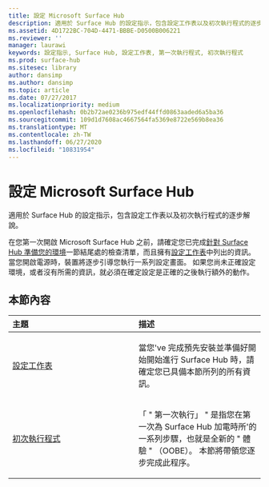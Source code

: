 ```yaml
---
title: 設定 Microsoft Surface Hub
description: 適用於 Surface Hub 的設定指示，包含設定工作表以及初次執行程式的逐步解說。
ms.assetid: 4D1722BC-704D-4471-BBBE-D0500B006221
ms.reviewer: ''
manager: laurawi
keywords: 設定指示, Surface Hub, 設定工作表, 第一次執行程式, 初次執行程式
ms.prod: surface-hub
ms.sitesec: library
author: dansimp
ms.author: dansimp
ms.topic: article
ms.date: 07/27/2017
ms.localizationpriority: medium
ms.openlocfilehash: 0b2b72ae0236b975edf44ffd0863aaded6a5ba36
ms.sourcegitcommit: 109d1d7608ac4667564fa5369e8722e569b8ea36
ms.translationtype: MT
ms.contentlocale: zh-TW
ms.lasthandoff: 06/27/2020
ms.locfileid: "10831954"
---
```

# 設定 Microsoft Surface Hub


適用於 Surface Hub 的設定指示，包含設定工作表以及初次執行程式的逐步解說。

在您第一次開啟 Microsoft Surface Hub 之前，請確定您已完成[針對 Surface Hub 準備您的環境](prepare-your-environment-for-surface-hub.md)一節結尾處的檢查清單，而且擁有[設定工作表](setup-worksheet-surface-hub.md)中列出的資訊。 當您開啟電源時，裝置將逐步引導您執行一系列設定畫面。 如果您尚未正確設定環境，或者沒有所需的資訊，就必須在確定設定是正確的之後執行額外的動作。

##  <a name="in-this-section"></a>本節內容


<table>
<colgroup>
<col width="50%" />
<col width="50%" />
</colgroup>
<thead>
<tr class="header">
<th align="left">主題</th>
<th align="left">描述</th>
</tr>
</thead>
<tbody>
<tr class="odd">
<td align="left"><p><a href="setup-worksheet-surface-hub.md" data-raw-source="[Setup worksheet](setup-worksheet-surface-hub.md)">設定工作表</a></p></td>
<td align="left"><p>當您&#39;ve 完成預先安裝並準備好開始開始進行 Surface Hub 時，請確定您已具備本節所列的所有資訊。</p></td>
</tr>
<tr class="even">
<td align="left"><p><a href="first-run-program-surface-hub.md" data-raw-source="[First-run program](first-run-program-surface-hub.md)">初次執行程式</a></p></td>
<td align="left"><p>「 &quot; 第一次執行」 &quot; 是指您在第一次為 Surface Hub 加電時所&#39;的一系列步驟，也就是全新的 &quot; 體驗 &quot; （OOBE）。 本節將帶領您逐步完成此程序。</p></td>
</tr>
</tbody>
</table>

 

 

 





